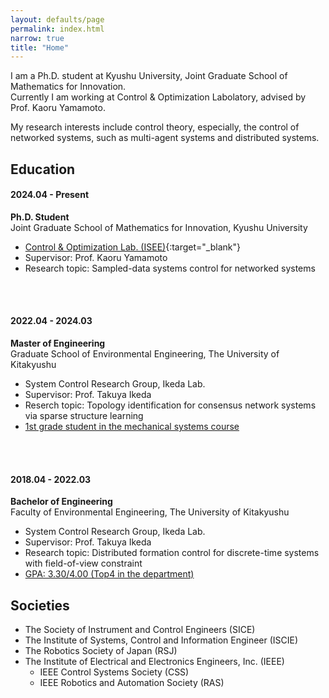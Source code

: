 ```yaml
---
layout: defaults/page
permalink: index.html
narrow: true
title: "Home"
---
```


I am a Ph.D. student at Kyushu University, Joint Graduate School of Mathematics for Innovation.  
Currently I am working at Control & Optimization Labolatory, advised by Prof. Kaoru Yamamoto.  

My research interests include control theory, especially, the control of networked systems, such as multi-agent systems and distributed systems.

## Education  
#### 2024.04 - Present

**Ph.D. Student**  
Joint Graduate School of Mathematics for Innovation, Kyushu University  
* [Control & Optimization Lab. (ISEE)](https://sites.google.com/view/kyamamotolab/home-english){:target="_blank"}  
* Supervisor: Prof. Kaoru Yamamoto
* Research topic: Sampled-data systems control for networked systems
<br/>
<br/>  

#### 2022.04 - 2024.03  

**Master of Engineering**  
Graduate School of Environmental Engineering, The University of Kitakyushu  
* System Control Research Group, Ikeda Lab.  
* Supervisor: Prof. Takuya Ikeda
* Reserch topic: Topology identification for consensus network systems via sparse structure learning
* <u>1st grade student in the mechanical systems course</u>
<br/>
<br/>

#### 2018.04 - 2022.03  

**Bachelor of Engineering**  
Faculty of Environmental Engineering, The University of Kitakyushu  
* System Control Research Group, Ikeda Lab. 
* Supervisor: Prof. Takuya Ikeda 
* Research topic: Distributed formation control for discrete-time systems with field-of-view constraint
* <u>GPA: 3.30/4.00 (Top4 in the department)</u>

## Societies
* The Society of Instrument and Control Engineers (SICE)
* The Institute of Systems, Control and Information Engineer (ISCIE)
* The Robotics Society of Japan (RSJ)
* The Institute of Electrical and Electronics Engineers, Inc. (IEEE)
    * IEEE Control Systems Society (CSS)
    * IEEE Robotics and Automation Society (RAS)

